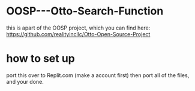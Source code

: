 # OOSP---Otto-Search-Function
 this is apart of the OOSP project, which you can find here: https://github.com/realityincllc/Otto-Open-Source-Project

# how to set up 
port this over to Replit.com (make a account first) then port all of the files, and your done.
